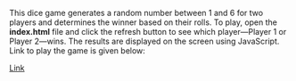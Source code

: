 This dice game generates a random number between 1 and 6 for two players and determines the winner based on their rolls. To play, open the **index.html** file and click the refresh button to see which player—Player 1 or Player 2—wins. The results are displayed on the screen using JavaScript. Link to play the game is given below:

[Link](https://dice-game-126.netlify.app/)
